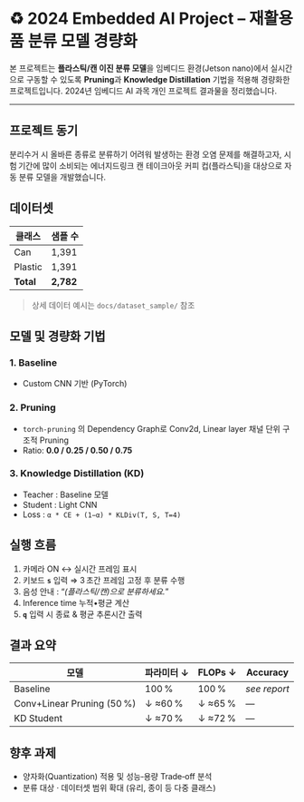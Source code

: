 # ♻️ 2024 Embedded AI Project – 재활용품 분류 모델 경량화

본 프로젝트는 **플라스틱/캔 이진 분류 모델**을 임베디드 환경(Jetson nano)에서 실시간으로 구동할 수 있도록 **Pruning**과 **Knowledge Distillation** 기법을 적용해 경량화한 프로젝트입니다. 2024년 임베디드 AI 과목 개인 프로젝트 결과물을 정리했습니다.

---

## 프로젝트 동기

분리수거 시 올바른 종류로 분류하기 어려워 발생하는 환경 오염 문제를 해결하고자, 시험 기간에 많이 소비되는 에너지드링크 캔 테이크아웃 커피 컵(플라스틱)을 대상으로 자동 분류 모델을 개발했습니다.

## 데이터셋

| 클래스       | 샘플 수      |
| --------- | --------- |
| Can       | 1,391     |
| Plastic   | 1,391     |
| **Total** | **2,782** |

> 상세 데이터 예시는 `docs/dataset_sample/` 참조

## 모델 및 경량화 기법

### 1. Baseline

* Custom CNN 기반 (PyTorch)

### 2. Pruning

* `torch-pruning` 의 Dependency Graph로 Conv2d, Linear layer 채널 단위 구조적 Pruning
* Ratio: **0.0 / 0.25 / 0.50 / 0.75**

### 3. Knowledge Distillation (KD)

* Teacher : Baseline 모델
* Student : Light CNN
* Loss : `α * CE + (1−α) * KLDiv(T, S, T=4)`

## 실행 흐름

1. 카메라 ON ↔ 실시간 프레임 표시
2. 키보드 **`s`** 입력 ⇒ 3 초간 프레임 고정 후 분류 수행
3. 음성 안내 : “*(플라스틱/캔)으로 분류하세요.*”
4. Inference time 누적•평균 계산
5. **`q`** 입력 시 종료 & 평균 추론시간 출력


## 결과 요약

| 모델                         | 파라미터 ↓  | FLOPs ↓ | Accuracy     |
| -------------------------- | ------- | ------- | ------------ |
| Baseline                   | 100 %   | 100 %   | *see report* |
| Conv+Linear Pruning (50 %) | ↓ ≈60 % | ↓ ≈65 % | —            |
| KD Student                 | ↓ ≈70 % | ↓ ≈72 % | —            |


## 향후 과제

* 양자화(Quantization) 적용 및 성능‑용량 Trade‑off 분석
* 분류 대상 · 데이터셋 범위 확대 (유리, 종이 등 다중 클래스)
